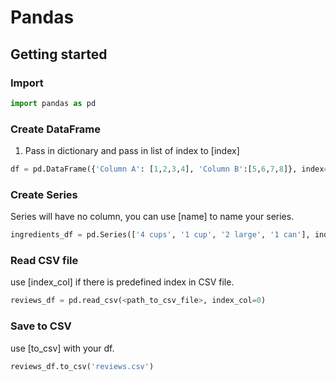 # Pandas
## Getting started
### Import
```python
import pandas as pd
```
### Create DataFrame
1) Pass in dictionary and pass in list of index to [index]
```python
df = pd.DataFrame({'Column A': [1,2,3,4], 'Column B':[5,6,7,8]}, index= ['2019 sales', '2020 sales', '2021 sales'])
```
### Create Series
Series will have no column, you can use [name] to name your series.
```python
ingredients_df = pd.Series(['4 cups', '1 cup', '2 large', '1 can'], index = ['Flour', 'Milk', 'Eggs', 'Spam'], name = 'Dinner')
```
### Read CSV file
use [index_col] if there is predefined index in CSV file. 
```python
reviews_df = pd.read_csv(<path_to_csv_file>, index_col=0)
```
### Save to CSV
use [to_csv] with your df.
```python
reviews_df.to_csv('reviews.csv')
```
